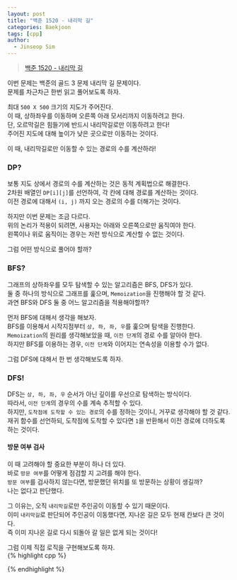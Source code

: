 ```yaml
---
layout: post
title: "백준 1520 - 내리막 길"
categories: Baekjoon
tags: [cpp]
author:
  - Jinseop Sim
---
```

> [백준 1520 - 내리막 길](https://www.acmicpc.net/problem/1520)  

이번 문제는 백준의 골드 3 문제 내리막 길 문제이다.  
문제를 차근차근 한번 읽고 풀어보도록 하자.  

최대 ```500 X 500``` 크기의 지도가 주어진다.  
이 때, 상하좌우를 이동하며 오른쪽 아래 모서리까지 이동하려고 한다.  
단, 오르막길은 힘들기에 반드시 내리막길로만 이동하려고 한다!  
주어진 지도에 대해 높이가 낮은 곳으로만 이동하는 것이다.  

이 때, 내리막길로만 이동할 수 있는 경로의 수를 계산하라!  

### DP?
보통 지도 상에서 경로의 수를 계산하는 것은 동적 계획법으로 해결한다.  
2차원 배열인 ```DP[i][j]```를 선언하여, 각 칸에 대해 경로를 계산하는 것이다.  
이전 경로에 대해서 ```(i, j)``` 까지 오는 경로의 수를 더해가는 것이다.  

하지만 이번 문제는 조금 다르다.  
위의 논리가 적용이 되려면, 사용자는 아래와 오른쪽으로만 움직여야 한다.  
왼쪽이나 위로 움직이는 경우는 저런 방식으로 계산할 수 없는 것이다.  

그럼 어떤 방식으로 풀어야 할까?  

### BFS?
그래프의 상하좌우를 모두 탐색할 수 있는 알고리즘은 BFS, DFS가 있다.  
둘 중 하나의 방식으로 그래프를 훑으며, ```Memoization```을 진행해야 할 것 같다.  
과연 BFS와 DFS 둘 중 어느 알고리즘을 적용해야할까?  

먼저 BFS에 대해서 생각을 해보자.  
BFS를 이용해서 시작지점부터 ```상, 하, 좌, 우```를 훑으며 탐색을 진행한다.  
```Memoization```의 원리를 생각해보았을 때, ```이전 단계```의 경로 수를 알아야 한다.  
하지만 BFS를 이용하는 경우, ```이전 단계```와 이어지는 연속성을 이용할 수가 없다.  

그럼 DFS에 대해서 한 번 생각해보도록 하자.  

### DFS!
DFS는 ```상, 하, 좌, 우``` 순서가 아닌 깊이를 우선으로 탐색하는 방식이다.  
따라서, ```이전 단계```의 경우의 수를 계속 추적할 수 있다.  
하지만, ```도착점에 도착할 수 있는 경로```의 수를 정하는 것이니, 거꾸로 생각해야 할 것 같다.  
재귀 함수를 선언하되, 도착점에 도착할 수 있다면  ```1```을 반환해서 이전 경로에 더하도록 하는 것이다.  

#### 방문 여부 검사
이 때 고려해야 할 중요한 부분이 하나 더 있다.  
바로 ```방문 여부```를 어떻게 점검할 지 고려를 해야 한다.  
```방문 여부```를 검사하지 않는다면, 방문했던 위치를 또 방문하는 상황이 생길까?  
나는 없다고 판단했다.  

그 이유는, 오직 ```내리막길```로만 주인공이 이동할 수 있기 때문이다.  
이미 ```내리막길```로 판단되어 주인공이 이동했다면, 지나온 길은 모두 현재 칸보다 큰 것이다.  
즉 이미 지나온 길로 다시 되돌아 갈 일은 없게 되는 것이다!  

그럼 이제 직접 로직을 구현해보도록 하자.  
{% highlight cpp %}

{% endhighlight %}  

